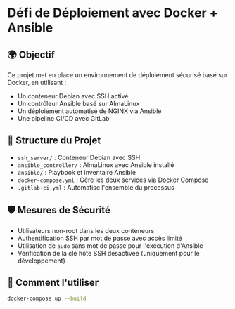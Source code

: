 # Défi de Déploiement avec Docker + Ansible

## 🌍 Objectif

Ce projet met en place un environnement de déploiement sécurisé basé sur Docker, en utilisant :
- Un conteneur Debian avec SSH activé
- Un contrôleur Ansible basé sur AlmaLinux
- Un déploiement automatisé de NGINX via Ansible
- Une pipeline CI/CD avec GitLab

## 🔧 Structure du Projet

- `ssh_server/` : Conteneur Debian avec SSH
- `ansible_controller/` : AlmaLinux avec Ansible installé
- `ansible/` : Playbook et inventaire Ansible
- `docker-compose.yml` : Gère les deux services via Docker Compose
- `.gitlab-ci.yml` : Automatise l'ensemble du processus

## 🛡️ Mesures de Sécurité

- Utilisateurs non-root dans les deux conteneurs
- Authentification SSH par mot de passe avec accès limité
- Utilisation de `sudo` sans mot de passe pour l'exécution d'Ansible
- Vérification de la clé hôte SSH désactivée (uniquement pour le développement)

## 🚀 Comment l'utiliser

```bash
docker-compose up --build
